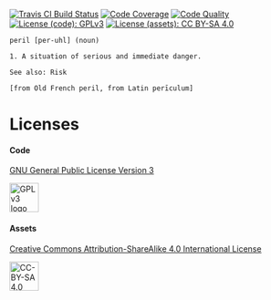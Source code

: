 <!---
  ~ Copyright © 2013 - 2017 Forerunner Games, LLC.
  ~
  ~ This program is free software: you can redistribute it and/or modify
  ~ it under the terms of the GNU General Public License as published by
  ~ the Free Software Foundation, either version 3 of the License, or
  ~ (at your option) any later version.
  ~
  ~ This program is distributed in the hope that it will be useful,
  ~ but WITHOUT ANY WARRANTY; without even the implied warranty of
  ~ MERCHANTABILITY or FITNESS FOR A PARTICULAR PURPOSE. See the
  ~ GNU General Public License for more details.
  ~
  ~ You should have received a copy of the GNU General Public License
  ~ along with this program. If not, see <http://www.gnu.org/licenses/>.
  -->

[![Travis CI Build Status](https://img.shields.io/travis/forerunnergames/peril/master.svg)][travis]
[![Code Coverage](https://img.shields.io/codecov/c/github/forerunnergames/peril/master.svg)][codecov]
[![Code Quality](https://img.shields.io/codacy/grade/bf2b210c63de4349827e7aadaf019825/master.svg)][codacy]
[![License (code): GPLv3](https://img.shields.io/badge/license%20[code]-GPLv3-blue.svg)][gpl-v3]
[![License (assets): CC BY-SA 4.0](https://img.shields.io/badge/license%20[assets]-CC%20BY--SA%204.0-blue.svg)][cc-by-sa-4]

[travis]: https://travis-ci.org/forerunnergames/peril
[codecov]: https://codecov.io/github/forerunnergames/peril?branch=master
[codacy]: https://www.codacy.com/app/forerunnergames/peril
[gpl-v3]: /legal/GPLv3.txt
[cc-by-sa-4]: /legal/CC-BY-SA-4.txt

```
peril [per-uhl] (noun)

1. A situation of serious and immediate danger.

See also: Risk

[from Old French peril, from Latin perīculum]
```

# Licenses

#### Code

[GNU General Public License Version 3](http://www.gnu.org/licenses/gpl.html)

<a href="http://www.gnu.org/licenses/gpl.html"><img alt="GPL v3 logo" src="http://www.gnu.org/graphics/gplv3-127x51.png" height="51"></a>

#### Assets
[Creative Commons Attribution-ShareAlike 4.0 International License](https://creativecommons.org/licenses/by-sa/4.0/)

<a href="https://creativecommons.org/licenses/by-sa/4.0/"><img alt="CC-BY-SA 4.0 Logo" src="http://mirrors.creativecommons.org/presskit/buttons/88x31/png/by-sa.png" height="51"></a>
